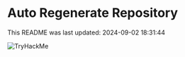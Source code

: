 # Auto Regenerate Repository

This README was last updated: 2024-09-02 18:31:44

 ![TryHackMe](https://tryhackme.com/badge/533634)